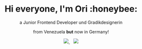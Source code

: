 

<h1 align="center">
 Hi everyone, I'm Ori :honeybee:
</h1>

<p align="center">
 a Junior Frontend Developer und Gradikdesignerin
</p>

<p align="center" font-size=" x-small">
 from Venezuela <strong>but</strong> now in Germany!
</p>

<p align="center">
 <a href="https://www.linkedin.com/in/oriana-quintero/">
    <img src="https://img.shields.io/badge/linkedin-%230077B5.svg?&style=for-the-badge&logo=linkedin&logoColor=white" />
 </a>&nbsp;&nbsp;
 
 <a href="https://www.behance.net/orianaqh">
   <img src="https://img.shields.io/badge/Behance-0054F7?style=for-the-badge&logo=behance&logoColor=white"/>
 </a>
</p>
